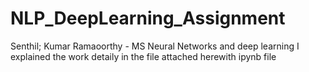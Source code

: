# NLP_DeepLearning_Assignment
Senthil; Kumar Ramaoorthy - MS Neural Networks and deep learning
I explained the work detaily in the file attached herewith ipynb file
